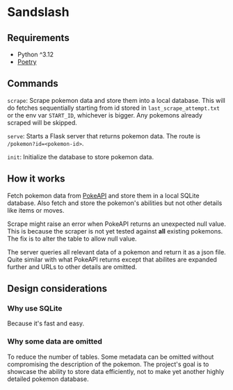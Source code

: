 # Sandslash

## Requirements
- Python ^3.12
- [Poetry](https://python-poetry.org/)

## Commands
`scrape`: Scrape pokemon data and store them into a local database. This will do fetches sequentially starting from id stored in `last_scrape_attempt.txt` or the env var `START_ID`, whichever is bigger. Any pokemons already scraped will be skipped.

`serve`: Starts a Flask server that returns pokemon data. The route is `/pokemon?id=<pokemon-id>`.

`init`: Initialize the database to store pokemon data.

## How it works
Fetch pokemon data from [PokeAPI](http://pokeapi.co) and store them in a local SQLite database. Also fetch and store the pokemon's abilities but not other details like items or moves.

Scrape might raise an error when PokeAPI returns an unexpected null value. This is because the scraper is not yet tested against **all** existing pokemons. The fix is to alter the table to allow null value.

The server queries all relevant data of a pokemon and return it as a json file. Quite similar with what PokeAPI returns except that abilites are expanded further and URLs to other details are omitted.

## Design considerations

### Why use SQLite
Because it's fast and easy.

### Why some data are omitted
To reduce the number of tables. Some metadata can be omitted without compromising the description of the pokemon. The project's goal is to showcase the ability to store data efficiently, not to make yet another highly detailed pokemon database.
